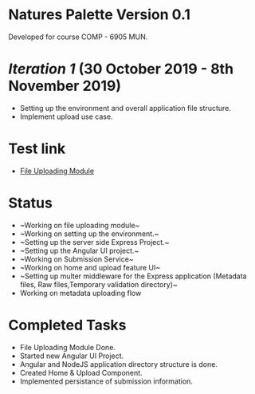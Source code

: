 # Natures Palette Version 0.1
Developed for course COMP - 6905 MUN. 
# *Iteration 1*  (30 October 2019 - 8th November 2019)
- Setting up the environment and overall application file structure.
- Implement upload use case.
# Test link 

- [File Uploading Module](http://sc-5.cs.mun.ca)
# Status
- ~Working on file uploading module~
- ~Working on setting up the environment.~
- ~Setting up the server side Express Project.~
- ~Setting up the Angular UI project.~
- ~Working on Submission Service~ 
- ~Working on home and upload feature UI~
- ~Setting up multer middleware for the Express application (Metadata files, Raw files,Temporary validation directory)~
- Working on metadata uploading flow

# Completed Tasks
- File Uploading Module Done.
- Started new Angular UI Project.
- Angular and NodeJS application directory structure is done.
- Created Home & Upload Component.
- Implemented persistance of submission information.

